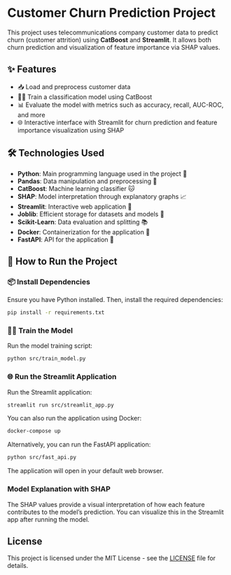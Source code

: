 # Customer Churn Prediction Project

This project uses telecommunications company customer data to predict churn (customer attrition) using **CatBoost** and **Streamlit**. It allows both churn prediction and visualization of feature importance via SHAP values.

## ✨ Features

- 📥 Load and preprocess customer data
- 🏋️‍♂️ Train a classification model using CatBoost
- 📊 Evaluate the model with metrics such as accuracy, recall, AUC-ROC, and more
- 🌐 Interactive interface with Streamlit for churn prediction and feature importance visualization using SHAP

## 🛠️ Technologies Used

- **Python**: Main programming language used in the project 🐍
- **Pandas**: Data manipulation and preprocessing 🐼
- **CatBoost**: Machine learning classifier 🐱
- **SHAP**: Model interpretation through explanatory graphs 📈
- **Streamlit**: Interactive web application 🌟
- **Joblib**: Efficient storage for datasets and models 💾
- **Scikit-Learn**: Data evaluation and splitting 📚
- **Docker**: Containerization for the application 🐳
- **FastAPI**: API for the application 🚀

## 🚀 How to Run the Project

### 📦 Install Dependencies

Ensure you have Python installed. Then, install the required dependencies:

```bash
pip install -r requirements.txt
```

### 🏋️‍♂️ Train the Model

Run the model training script:

```bash
python src/train_model.py
```

### 🌐 Run the Streamlit Application

Run the Streamlit application:

```bash
streamlit run src/streamlit_app.py
```

You can also run the application using Docker:

```bash
docker-compose up
```

Alternatively, you can run the FastAPI application:

```bash
python src/fast_api.py
```

The application will open in your default web browser.

### Model Explanation with SHAP

The SHAP values provide a visual interpretation of how each feature contributes to the model’s prediction. You can visualize this in the Streamlit app after running the model.

## License

This project is licensed under the MIT License - see the [LICENSE](LICENSE) file for details.
